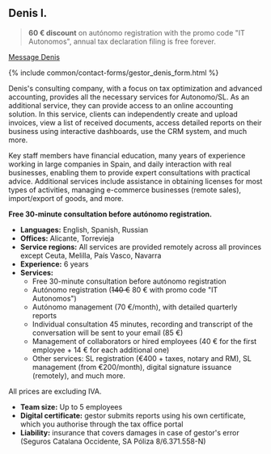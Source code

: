 ## Denis I.

> **60 € discount** on autónomo registration with the promo code "IT Autonomos", annual tax declaration filing is free
> forever.

<a href="#" class="btn-contact-gestor" onclick="contactGestorDenis(); return false;">Message Denis</a>

{% include common/contact-forms/gestor_denis_form.html %}

Denis's consulting company, with a focus on tax optimization and advanced accounting, provides all the necessary
services for Autonomo/SL. As an additional service, they can provide access to an online accounting solution. In this
service, clients can independently create and upload invoices, view a list of received documents, access detailed
reports on their business using interactive dashboards, use the CRM system, and much more.

Key staff members have financial education, many years of experience working in large companies in Spain, and daily
interaction with real businesses, enabling them to provide expert consultations with practical advice. Additional
services include assistance in obtaining licenses for most types of activities, managing e-commerce businesses (remote
sales), import/export of goods, and more.

**Free 30-minute consultation before autónomo registration.**

- **Languages:** English, Spanish, Russian
- **Offices:** Alicante, Torrevieja
- **Service regions:** All services are provided remotely across all provinces except Ceuta, Melilla, País Vasco,
  Navarra
- **Experience:** 6 years
- **Services:**
    - Free 30-minute consultation before autónomo registration
    - Autónomo registration (<s>140 €</s> 80 € with promo code "IT Autonomos")
    - Autónomo management (70 €/month), with detailed quarterly reports
    - Individual consultation 45 minutes, recording and transcript of the conversation will be sent to your email (85 €)
    - Management of collaborators or hired employees (40 € for the first employee + 14 € for each additional one)
    - Other services: SL registration (€400 + taxes, notary and RM), SL management (from €200/month), digital
      signature issuance (remotely), and much more.

All prices are excluding IVA.

- **Team size:** Up to 5 employees
- **Digital certificate:** gestor submits reports using his own certificate, which you authorise through the tax office portal
- **Liability:** insurance that covers damages in case of gestor's error (Seguros Catalana Occidente, SA Póliza 8/6.371.558-N)
